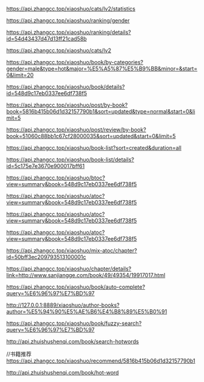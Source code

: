 <!-- 获取所有分类 -->
<!-- 参数 null -->
https://api.zhangcc.top/xiaoshuo/cats/lv2/statistics

<!-- 获取排行榜类型
参数 null -->
https://api.zhangcc.top/xiaoshuo/ranking/gender

<!-- 获取排行榜小说
参数 排行榜id(从排行榜类型获取) -->
https://api.zhangcc.top/xiaoshuo/ranking/details?id=54d43437d47d13ff21cad58b

<!-- 获取分类下小类别
参数 null -->
https://api.zhangcc.top/xiaoshuo/cats/lv2

<!-- 根据分类获取小说列表
gender: 男生:mael 女生:female 出版:press
type: 热门:hot 新书:new 好评:reputation 完结: over 包月: monthly
major: 大类别 从接口1获取
minor: 小类别 从接口4获取 (非必填)
start: 分页开始页
limit: 分页条数 -->
https://api.zhangcc.top/xiaoshuo/book/by-categories?gender=male&type=hot&major=%E5%A5%87%E5%B9%BB&minor=&start=0&limit=20

<!-- 获取小说信息
参数	booId具体小说的ID -->
https://api.zhangcc.top/xiaoshuo/book/details?id=548d9c17eb0337ee6df738f5

<!-- 获取短评
book: {bookId},
sort: (lastUpdated|newest|mostlike) //排序方式
start,
limit -->
https://api.zhangcc.top/xiaoshuo/post/by-book?book=5816b415b06d1d32157790b1&sort=updated&type=normal&start=0&limit=5

<!-- 获取书评
book: {bookId},
sort: (updated|created|comment-count),
start,
limit -->
https://api.zhangcc.top/xiaoshuo/post/review/by-book?book=51060c88bb1c67cf28000035&sort=updated&start=0&limit=5

<!-- 获取书单
query string: {
  sort: (collectorCount|created),
  duration: (last-seven-days|all),
  gender: (male|female),
  tag: (有点多),
  start
}
说明:
本周最热的query是: sort=collectorCount&duration=last-seven-days&start=0
最新发布是: sort=created&duration=all
最多收藏是: sort=collectorCount&duration=all -->
https://api.zhangcc.top/xiaoshuo/book-list?sort=created&duration=all

<!-- 获取书单详情
id 书单id -->
https://api.zhangcc.top/xiaoshuo/book-list/details?id=5c175e7e3670e900017bff61

<!-- 获取正版书源
view: 暂时只知道summary这个参数 book: 对应的bookId -->
https://api.zhangcc.top/xiaoshuo/btoc?view=summary&book=548d9c17eb0337ee6df738f5

<!-- 获取盗版书源
view: 暂时只知道summary这个参数 book: 对应的bookId -->
https://api.zhangcc.top/xiaoshuo/atoc?view=summary&book=548d9c17eb0337ee6df738f5

<!-- 获取小说盗版章节(根据小说源id)
参数 id -->
https://api.zhangcc.top/xiaoshuo/atoc?view=summary&book=548d9c17eb0337ee6df738f5

<!-- 获取小说正版章节(根据小说源id)
参数 id -->
https://api.zhangcc.top/xiaoshuo/atoc?view=summary&book=548d9c17eb0337ee6df738f5
<!-- 获取小说章节(根据小说id)
参数	bookId:对应小说id view:暂时只知道chapters -->
https://api.zhangcc.top/xiaoshuo/mix-atoc/chapter?id=50bff3ec209793513100001c

<!-- 获取小说章节内容
参数	link: 章节地址 -->
https://api.zhangcc.top/xiaoshuo/chapter/details?link=http://www.sanjiangge.com/book/49/49354/19917017.html

<!-- 搜索自动补充（搜索相关推荐）
query 搜素关键词 -->
https://api.zhangcc.top/xiaoshuo/book/auto-complete?query=%E6%96%97%E7%BD%97

<!-- 获取作者名下书籍 -->
<!-- 参数 author 作者名 -->
http://127.0.0.1:8889/xiaoshuo/author-books?author=%E5%94%90%E5%AE%B6%E4%B8%89%E5%B0%91

<!-- 模糊搜索
参数	query:查询值 -->
https://api.zhangcc.top/xiaoshuo/book/fuzzy-search?query=%E6%96%97%E7%BD%97

<!-- 搜索热词 -->
http://api.zhuishushenqi.com/book/search-hotwords

//书籍推荐
https://api.zhangcc.top/xiaoshuo/recommend/5816b415b06d1d32157790b1

<!-- 热门推荐 -->
http://api.zhuishushenqi.com/book/hot-word